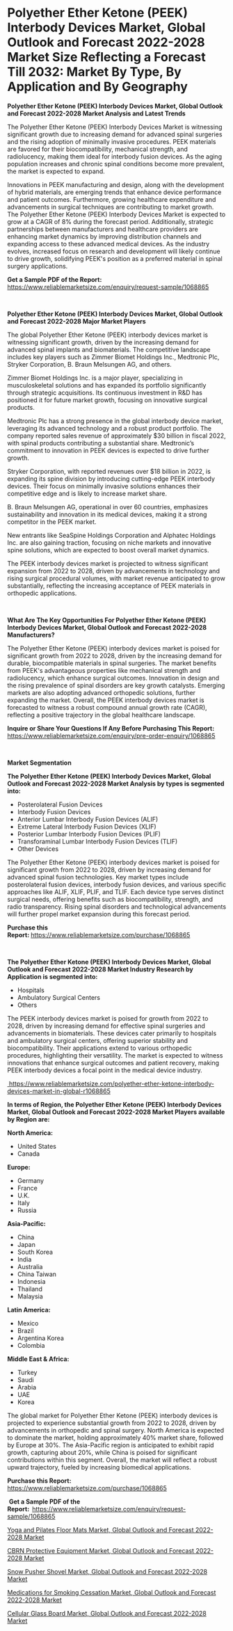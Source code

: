 <p><h1>Polyether Ether Ketone (PEEK) Interbody Devices Market, Global Outlook and Forecast 2022-2028 Market Size Reflecting a Forecast Till 2032: Market By Type, By Application and By Geography</h1></p><p><strong>Polyether Ether Ketone (PEEK) Interbody Devices Market, Global Outlook and Forecast 2022-2028 Market Analysis and Latest Trends</strong></p>
<p><p>The Polyether Ether Ketone (PEEK) Interbody Devices Market is witnessing significant growth due to increasing demand for advanced spinal surgeries and the rising adoption of minimally invasive procedures. PEEK materials are favored for their biocompatibility, mechanical strength, and radiolucency, making them ideal for interbody fusion devices. As the aging population increases and chronic spinal conditions become more prevalent, the market is expected to expand. </p><p>Innovations in PEEK manufacturing and design, along with the development of hybrid materials, are emerging trends that enhance device performance and patient outcomes. Furthermore, growing healthcare expenditure and advancements in surgical techniques are contributing to market growth. The Polyether Ether Ketone (PEEK) Interbody Devices Market is expected to grow at a CAGR of 8% during the forecast period. Additionally, strategic partnerships between manufacturers and healthcare providers are enhancing market dynamics by improving distribution channels and expanding access to these advanced medical devices. As the industry evolves, increased focus on research and development will likely continue to drive growth, solidifying PEEK's position as a preferred material in spinal surgery applications.</p></p>
<p><strong>Get a Sample PDF of the Report:&nbsp;</strong> <a href="https://www.reliablemarketsize.com/enquiry/request-sample/1068865?utm_campaign=1943&utm_medium=2&utm_source=Github&utm_content=ia&utm_term=21032025&utm_id=polyether-ether-ketone-peek-interbody-devices-market-global-outlook-and-forecast-2022-2028">https://www.reliablemarketsize.com/enquiry/request-sample/1068865</a></p>
<p>&nbsp;</p>
<p><strong>Polyether Ether Ketone (PEEK) Interbody Devices Market, Global Outlook and Forecast 2022-2028 Major Market Players</strong></p>
<p><p>The global Polyether Ether Ketone (PEEK) interbody devices market is witnessing significant growth, driven by the increasing demand for advanced spinal implants and biomaterials. The competitive landscape includes key players such as Zimmer Biomet Holdings Inc., Medtronic Plc, Stryker Corporation, B. Braun Melsungen AG, and others.</p><p>Zimmer Biomet Holdings Inc. is a major player, specializing in musculoskeletal solutions and has expanded its portfolio significantly through strategic acquisitions. Its continuous investment in R&D has positioned it for future market growth, focusing on innovative surgical products.</p><p>Medtronic Plc has a strong presence in the global interbody device market, leveraging its advanced technology and a robust product portfolio. The company reported sales revenue of approximately $30 billion in fiscal 2022, with spinal products contributing a substantial share. Medtronic’s commitment to innovation in PEEK devices is expected to drive further growth.</p><p>Stryker Corporation, with reported revenues over $18 billion in 2022, is expanding its spine division by introducing cutting-edge PEEK interbody devices. Their focus on minimally invasive solutions enhances their competitive edge and is likely to increase market share.</p><p>B. Braun Melsungen AG, operational in over 60 countries, emphasizes sustainability and innovation in its medical devices, making it a strong competitor in the PEEK market. </p><p>New entrants like SeaSpine Holdings Corporation and Alphatec Holdings Inc. are also gaining traction, focusing on niche markets and innovative spine solutions, which are expected to boost overall market dynamics.</p><p>The PEEK interbody devices market is projected to witness significant expansion from 2022 to 2028, driven by advancements in technology and rising surgical procedural volumes, with market revenue anticipated to grow substantially, reflecting the increasing acceptance of PEEK materials in orthopedic applications.</p></p>
<p>&nbsp;</p>
<p><strong>What Are The Key Opportunities For Polyether Ether Ketone (PEEK) Interbody Devices Market, Global Outlook and Forecast 2022-2028 Manufacturers?</strong></p>
<p><p>The Polyether Ether Ketone (PEEK) interbody devices market is poised for significant growth from 2022 to 2028, driven by the increasing demand for durable, biocompatible materials in spinal surgeries. The market benefits from PEEK's advantageous properties like mechanical strength and radiolucency, which enhance surgical outcomes. Innovation in design and the rising prevalence of spinal disorders are key growth catalysts. Emerging markets are also adopting advanced orthopedic solutions, further expanding the market. Overall, the PEEK interbody devices market is forecasted to witness a robust compound annual growth rate (CAGR), reflecting a positive trajectory in the global healthcare landscape.</p></p>
<p><strong>Inquire or Share Your Questions If Any Before Purchasing This Report:</strong> <a href="https://www.reliablemarketsize.com/enquiry/pre-order-enquiry/1068865?utm_campaign=1943&utm_medium=2&utm_source=Github&utm_content=ia&utm_term=21032025&utm_id=polyether-ether-ketone-peek-interbody-devices-market-global-outlook-and-forecast-2022-2028">https://www.reliablemarketsize.com/enquiry/pre-order-enquiry/1068865</a></p>
<p>&nbsp;</p>
<p><strong>Market Segmentation</strong></p>
<p><strong>The Polyether Ether Ketone (PEEK) Interbody Devices Market, Global Outlook and Forecast 2022-2028 Market Analysis by types is segmented into:</strong></p>
<p><ul><li>Posterolateral Fusion Devices</li><li>Interbody Fusion Devices</li><li>Anterior Lumbar Interbody Fusion Devices (ALIF)</li><li>Extreme Lateral Interbody Fusion Devices (XLIF)</li><li>Posterior Lumbar Interbody Fusion Devices (PLIF)</li><li>Transforaminal Lumbar Interbody Fusion Devices (TLIF)</li><li>Other Devices</li></ul></p>
<p><p>The Polyether Ether Ketone (PEEK) interbody devices market is poised for significant growth from 2022 to 2028, driven by increasing demand for advanced spinal fusion technologies. Key market types include posterolateral fusion devices, interbody fusion devices, and various specific approaches like ALIF, XLIF, PLIF, and TLIF. Each device type serves distinct surgical needs, offering benefits such as biocompatibility, strength, and radio transparency. Rising spinal disorders and technological advancements will further propel market expansion during this forecast period.</p></p>
<p><strong>Purchase this Report:&nbsp;</strong><a href="https://www.reliablemarketsize.com/purchase/1068865?utm_campaign=1943&utm_medium=2&utm_source=Github&utm_content=ia&utm_term=21032025&utm_id=polyether-ether-ketone-peek-interbody-devices-market-global-outlook-and-forecast-2022-2028">https://www.reliablemarketsize.com/purchase/1068865</a></p>
<p>&nbsp;</p>
<p><strong>The Polyether Ether Ketone (PEEK) Interbody Devices Market, Global Outlook and Forecast 2022-2028 Market Industry Research by Application is segmented into:</strong></p>
<p><ul><li>Hospitals</li><li>Ambulatory Surgical Centers</li><li>Others</li></ul></p>
<p><p>The PEEK interbody devices market is poised for growth from 2022 to 2028, driven by increasing demand for effective spinal surgeries and advancements in biomaterials. These devices cater primarily to hospitals and ambulatory surgical centers, offering superior stability and biocompatibility. Their applications extend to various orthopedic procedures, highlighting their versatility. The market is expected to witness innovations that enhance surgical outcomes and patient recovery, making PEEK interbody devices a focal point in the medical device industry.</p></p>
<p><a href="https://www.reliablemarketsize.com/polyether-ether-ketone-interbody-devices-market-in-global-r1068865?utm_campaign=1943&utm_medium=2&utm_source=Github&utm_content=ia&utm_term=21032025&utm_id=polyether-ether-ketone-peek-interbody-devices-market-global-outlook-and-forecast-2022-2028">&nbsp;https://www.reliablemarketsize.com/polyether-ether-ketone-interbody-devices-market-in-global-r1068865</a></p>
<p><strong>In terms of Region, the Polyether Ether Ketone (PEEK) Interbody Devices Market, Global Outlook and Forecast 2022-2028 Market Players available by Region are:</strong></p>
<p>
    <p> <strong> North America: </strong>
        <ul>
            <li>United States</li>
            <li>Canada</li>
        </ul>
        </p> 
    <p> <strong> Europe: </strong>
        <ul>
            <li>Germany</li>
            <li>France</li>
            <li>U.K.</li>
            <li>Italy</li>
            <li>Russia</li>
        </ul>
        </p> 
    <p> <strong> Asia-Pacific: </strong>
        <ul>
            <li>China</li>
            <li>Japan</li>
            <li>South Korea</li>
            <li>India</li>
            <li>Australia</li>
            <li>China Taiwan</li>
            <li>Indonesia</li>
            <li>Thailand</li>
            <li>Malaysia</li>
        </ul>
        </p> 
    <p> <strong> Latin America: </strong>
        <ul>
            <li>Mexico</li>
            <li>Brazil</li>
            <li>Argentina Korea</li>
            <li>Colombia</li>
        </ul>
        </p> 
    <p> <strong> Middle East & Africa: </strong>
        <ul>
            <li>Turkey</li>
            <li>Saudi</li>
            <li>Arabia</li>
            <li>UAE</li>
            <li>Korea</li>
        </ul>
    </p>
    </p>
<p><p>The global market for Polyether Ether Ketone (PEEK) interbody devices is projected to experience substantial growth from 2022 to 2028, driven by advancements in orthopedic and spinal surgery. North America is expected to dominate the market, holding approximately 40% market share, followed by Europe at 30%. The Asia-Pacific region is anticipated to exhibit rapid growth, capturing about 20%, while China is poised for significant contributions within this segment. Overall, the market will reflect a robust upward trajectory, fueled by increasing biomedical applications.</p></p>
<p><strong>Purchase this Report: </strong><a href="https://www.reliablemarketsize.com/purchase/1068865?utm_campaign=1943&utm_medium=2&utm_source=Github&utm_content=ia&utm_term=21032025&utm_id=polyether-ether-ketone-peek-interbody-devices-market-global-outlook-and-forecast-2022-2028">https://www.reliablemarketsize.com/purchase/1068865</a></p>
<p>&nbsp;<strong>Get a Sample PDF of the Report:&nbsp;&nbsp;</strong><a href="https://www.reliablemarketsize.com/enquiry/request-sample/1068865?utm_campaign=1943&utm_medium=2&utm_source=Github&utm_content=ia&utm_term=21032025&utm_id=polyether-ether-ketone-peek-interbody-devices-market-global-outlook-and-forecast-2022-2028">https://www.reliablemarketsize.com/enquiry/request-sample/1068865</a></p>
<p><strong></strong></p>
<p><p><a href="https://github.com/nikkoureta1y/Market-Research-Report-List-1/blob/main/yoga-and-pilates-floor-mats-market-global-outlook-and-forecast-2022-2028-market.md?utm_campaign=1943&utm_medium=2&utm_source=Github&utm_content=ia&utm_term=21032025&utm_id=polyether-ether-ketone-peek-interbody-devices-market-global-outlook-and-forecast-2022-2028">Yoga and Pilates Floor Mats Market, Global Outlook and Forecast 2022-2028 Market</a></p><p><a href="https://github.com/bloggglazaie/Market-Research-Report-List-1/blob/main/cbrn-protective-equipment-market-global-outlook-and-forecast-2022-2028-market.md?utm_campaign=1943&utm_medium=2&utm_source=Github&utm_content=ia&utm_term=21032025&utm_id=polyether-ether-ketone-peek-interbody-devices-market-global-outlook-and-forecast-2022-2028">CBRN Protective Equipment Market, Global Outlook and Forecast 2022-2028 Market</a></p><p><a href="https://github.com/dubelsuehsik/Market-Research-Report-List-1/blob/main/snow-pusher-shovel-market-global-outlook-and-forecast-2022-2028-market.md?utm_campaign=1943&utm_medium=2&utm_source=Github&utm_content=ia&utm_term=21032025&utm_id=polyether-ether-ketone-peek-interbody-devices-market-global-outlook-and-forecast-2022-2028">Snow Pusher Shovel Market, Global Outlook and Forecast 2022-2028 Market</a></p><p><a href="https://github.com/stvnpukaj10/Market-Research-Report-List-1/blob/main/medications-for-smoking-cessation-market-global-outlook-and-forecast-2022-2028-market.md?utm_campaign=1943&utm_medium=2&utm_source=Github&utm_content=ia&utm_term=21032025&utm_id=polyether-ether-ketone-peek-interbody-devices-market-global-outlook-and-forecast-2022-2028">Medications for Smoking Cessation Market, Global Outlook and Forecast 2022-2028 Market</a></p><p><a href="https://github.com/lolahberkik5/Market-Research-Report-List-1/blob/main/cellular-glass-board-market-global-outlook-and-forecast-2022-2028-market.md?utm_campaign=1943&utm_medium=2&utm_source=Github&utm_content=ia&utm_term=21032025&utm_id=polyether-ether-ketone-peek-interbody-devices-market-global-outlook-and-forecast-2022-2028">Cellular Glass Board Market, Global Outlook and Forecast 2022-2028 Market</a></p></p>